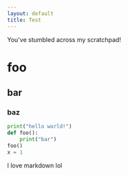 ```yaml
---
layout: default
title: Test
---
```


You've stumbled across my scratchpad!

# foo

## bar

### baz

```python
print("hello world!")
def foo():
    print("bar")
foo()
x = 1
```

I love markdown lol
